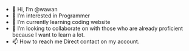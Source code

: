 - 👋 Hi, I’m @wawan
- 👀 I’m interested in Programmer
- 🌱 I’m currently learning coding website
- 💞️ I’m looking to collaborate on with those who are already proficient because I want to learn a lot.
- 📫 How to reach me Direct contact on my account.

<!---
wawan is a ✨ special ✨ repository because its `README.md` (this file) appears on your GitHub profile.
You can click the Preview link to take a look at your changes.
--->
